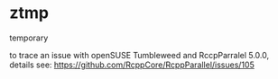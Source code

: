 # ztmp
temporary

to trace an issue with openSUSE Tumbleweed and RccpParralel 5.0.0, details see: https://github.com/RcppCore/RcppParallel/issues/105
